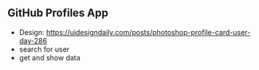 ## GitHub Profiles App

- Design: https://uidesigndaily.com/posts/photoshop-profile-card-user-day-286
- search for user
- get and show data